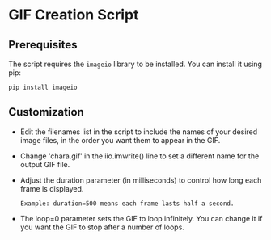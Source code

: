 # GIF Creation Script

## Prerequisites
The script requires the `imageio` library to be installed. You can install it using pip:

```pip install imageio```

## Customization

* Edit the filenames list in the script to include the names of your desired image files, in the order you want them to appear in the GIF.

* Change 'chara.gif' in the iio.imwrite() line to set a different name for the output GIF file.

* Adjust the duration parameter (in milliseconds) to control how long each frame is displayed.

  ```Example: duration=500 means each frame lasts half a second.```

* The loop=0 parameter sets the GIF to loop infinitely. You can change it if you want the GIF to stop after a number of loops.
